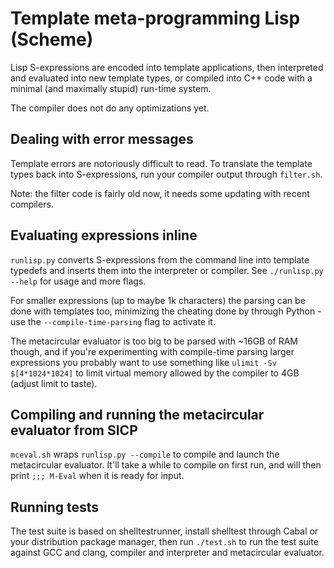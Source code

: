 # Template meta-programming Lisp (Scheme)

Lisp S-expressions are encoded into template applications, then interpreted and
evaluated into new template types, or compiled into C++ code with a minimal
(and maximally stupid) run-time system.

The compiler does not do any optimizations yet.

## Dealing with error messages

Template errors are notoriously difficult to read. To translate the template
types back into S-expressions, run your compiler output through `filter.sh`.

Note: the filter code is fairly old now, it needs some updating with recent
compilers.

## Evaluating expressions inline

`runlisp.py` converts S-expressions from the command line into template
typedefs and inserts them into the interpreter or compiler. See `./runlisp.py
--help` for usage and more flags.

For smaller expressions (up to maybe 1k characters) the parsing can be done
with templates too, minimizing the cheating done by through Python - use the
`--compile-time-parsing` flag to activate it.

The metacircular evaluator is too big to be parsed with ~16GB of RAM though,
and if you're experimenting with compile-time parsing larger expressions you
probably want to use something like `ulimit -Sv $[4*1024*1024]` to limit
virtual memory allowed by the compiler to 4GB (adjust limit to taste).

## Compiling and running the metacircular evaluator from SICP

`mceval.sh` wraps `runlisp.py --compile` to compile and launch the metacircular
evaluator. It'll take a while to compile on first run, and will then print `;;;
M-Eval` when it is ready for input.

## Running tests

The test suite is based on shelltestrunner, install shelltest through Cabal or
your distribution package manager, then run `./test.sh` to run the test suite
against GCC and clang, compiler and interpreter and metacircular evaluator.
